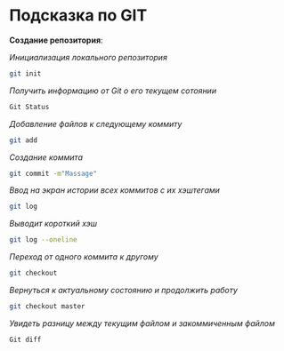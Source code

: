 # Подсказка по GIT

**Создание репозитория**:

*Инициализация локального репозитория*
```sh
git init
```
*Получить информацию от Git о его текущем сотоянии*
```sh
Git Status
```
*Добавление файлов к следующему коммиту*
```sh
git add
```
*Создание коммита*
```sh
git commit -m"Massage"
```
*Ввод на экран истории всех коммитов с их хэштегами*
```sh
git log
```
*Выводит короткий хэш*
```sh
git log --oneline
```
*Переход от одного коммита к другому*
```sh
git checkout
```
*Вернуться к актуальному состоянию и продолжить работу*
```sh
git checkout master
```
*Увидеть разницу между текущим файлом и закоммиченным файлом*
```sh
Git diff
```

